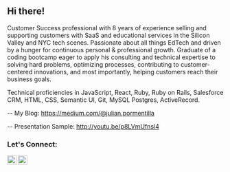## Hi there! 

Customer Success professional with 8 years of experience selling and supporting customers with SaaS and educational services in the Silicon Valley and NYC tech scenes. Passionate about all things EdTech and driven by a hunger for continuous personal & professional growth. Graduate of a coding bootcamp eager to apply his consulting and technical expertise to solving hard problems, optimizing processes, contributing to customer-centered innovations, and most importantly, helping customers reach their business goals.

Technical proficiencies in JavaScript, React, Ruby, Ruby on Rails, Salesforce CRM, HTML, CSS, Semantic UI, Git, MySQL Postgres, ActiveRecord.

--
My Blog: 
https://medium.com/@julian.pormentilla

--
Presentation Sample:
http://youtu.be/p8LVmUfnsl4 

<!--[![My GitHub Stats](https://github-readme-stats.vercel.app/api?username=JulianCedric&show_icons=true&theme=gotham)](https://github.com/JulianCedric/github-readme-stats)-->

<!--[![Top Langs](https://github-readme-stats.vercel.app/api/top-langs/?username=JulianCedric&layout=compact)](https://github.com/JulianCedric/github-readme-stats)-->

### Let's Connect:

[<img align="left" alt="codeSTACKr | LinkedIn" width="22px" src="https://cdn.jsdelivr.net/npm/simple-icons@v3/icons/linkedin.svg" />](https://www.linkedin.com/in/julianpormentilla/)
[<img align="left" alt="codeSTACKr | Medium" width="22px" src="https://cdn.jsdelivr.net/npm/simple-icons@v3/icons/medium.svg" />](https://medium.com/@julian.pormentilla)
